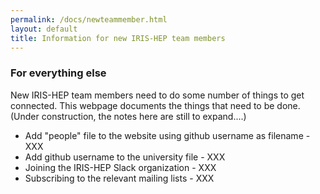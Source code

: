 ```yaml
---
permalink: /docs/newteammember.html
layout: default
title: Information for new IRIS-HEP team members
---
```


### For everything else

  New IRIS-HEP team members need to do some number of things to get connected.
This webpage documents the things that need to be done. (Under construction,
the notes here are still to expand....)

  * Add "people" file to the website using github username as filename - XXX
  * Add github username to the university file - XXX
  * Joining the IRIS-HEP Slack organization - XXX
  * Subscribing to the relevant mailing lists - XXX
